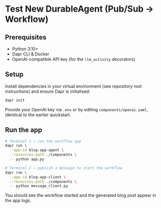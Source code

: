 # Test New DurableAgent (Pub/Sub → Workflow)

## Prerequisites

- Python 3.10+
- Dapr CLI & Docker
- OpenAI-compatible API key (for the `llm_activity` decorators)

## Setup

Install dependencies in your virtual environment (see repository root instructions) and ensure Dapr is initialised:

```bash
dapr init
```

Provide your OpenAI key via `.env` or by editing `components/openai.yaml`, identical to the earlier quickstart.

## Run the app

```bash
# Terminal 1 – run the workflow app
dapr run \
  --app-id blog-app-agent \
  --resources-path ./components \
  -- python app.py

# Terminal 2 – publish a message to start the workflow
dapr run \
  --app-id blog-app-client \
  --resources-path ./components \
  -- python message_client.py
```

You should see the workflow started and the generated blog post appear in the app logs.